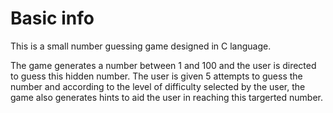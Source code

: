 # Basic info
This is a small number guessing game designed in C language.

The game generates a number between 1 and 100 and the user is directed to guess this hidden number. The user is given 5 attempts to guess the number and according to the level of difficulty selected by the user, the game also generates hints to aid the user in reaching this targerted number.
